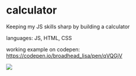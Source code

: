 # calculator
Keeping my JS skills sharp by building a calculator

languages: JS, HTML, CSS

working example on codepen: https://codepen.io/broadhead_lisa/pen/qVQGjV

![](https://github.com/lisabroadhead/calculator/blob/main/calculator.png)
